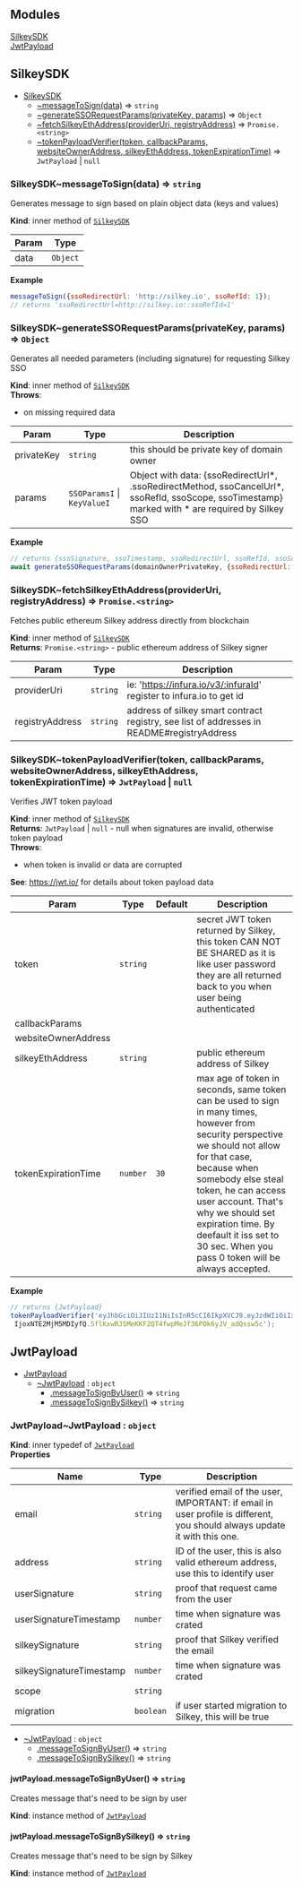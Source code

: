 ## Modules

<dl>
<dt><a href="#module_SilkeySDK">SilkeySDK</a></dt>
<dd></dd>
<dt><a href="#module_JwtPayload">JwtPayload</a></dt>
<dd></dd>
</dl>

<a name="module_SilkeySDK"></a>

## SilkeySDK

* [SilkeySDK](#module_SilkeySDK)
    * [~messageToSign(data)](#module_SilkeySDK..messageToSign) ⇒ <code>string</code>
    * [~generateSSORequestParams(privateKey, params)](#module_SilkeySDK..generateSSORequestParams) ⇒ <code>Object</code>
    * [~fetchSilkeyEthAddress(providerUri, registryAddress)](#module_SilkeySDK..fetchSilkeyEthAddress) ⇒ <code>Promise.&lt;string&gt;</code>
    * [~tokenPayloadVerifier(token, callbackParams, websiteOwnerAddress, silkeyEthAddress, tokenExpirationTime)](#module_SilkeySDK..tokenPayloadVerifier) ⇒ <code>JwtPayload</code> \| <code>null</code>

<a name="module_SilkeySDK..messageToSign"></a>

### SilkeySDK~messageToSign(data) ⇒ <code>string</code>
Generates message to sign based on plain object data (keys and values)

**Kind**: inner method of [<code>SilkeySDK</code>](#module_SilkeySDK)  

| Param | Type |
| --- | --- |
| data | <code>Object</code> | 

**Example**  
```js
messageToSign({ssoRedirectUrl: 'http://silkey.io', ssoRefId: 1});
// returns 'ssoRedirectUrl=http://silkey.io::ssoRefId=1'
```
<a name="module_SilkeySDK..generateSSORequestParams"></a>

### SilkeySDK~generateSSORequestParams(privateKey, params) ⇒ <code>Object</code>
Generates all needed parameters (including signature) for requesting Silkey SSO

**Kind**: inner method of [<code>SilkeySDK</code>](#module_SilkeySDK)  
**Throws**:

- on missing required data


| Param | Type | Description |
| --- | --- | --- |
| privateKey | <code>string</code> | this should be private key of domain owner |
| params | <code>SSOParamsI</code> \| <code>KeyValueI</code> | Object with data: {ssoRedirectUrl*, .ssoRedirectMethod, ssoCancelUrl*, ssoRefId, ssoScope, ssoTimestamp}  marked with * are required by Silkey SSO |

**Example**  
```js
// returns {ssoSignature, ssoTimestamp, ssoRedirectUrl, ssoRefId, ssoScope, ssoRedirectMethod}
await generateSSORequestParams(domainOwnerPrivateKey, {ssoRedirectUrl: 'http://silkey.io', ssoRefId: 1});
```
<a name="module_SilkeySDK..fetchSilkeyEthAddress"></a>

### SilkeySDK~fetchSilkeyEthAddress(providerUri, registryAddress) ⇒ <code>Promise.&lt;string&gt;</code>
Fetches public ethereum Silkey address directly from blockchain

**Kind**: inner method of [<code>SilkeySDK</code>](#module_SilkeySDK)  
**Returns**: <code>Promise.&lt;string&gt;</code> - public ethereum address of Silkey signer  

| Param | Type | Description |
| --- | --- | --- |
| providerUri | <code>string</code> | ie: 'https://infura.io/v3/:infuraId' register to infura.io to get id |
| registryAddress | <code>string</code> | address of silkey smart contract registry,  see list of addresses in README#registryAddress |

<a name="module_SilkeySDK..tokenPayloadVerifier"></a>

### SilkeySDK~tokenPayloadVerifier(token, callbackParams, websiteOwnerAddress, silkeyEthAddress, tokenExpirationTime) ⇒ <code>JwtPayload</code> \| <code>null</code>
Verifies JWT token payload

**Kind**: inner method of [<code>SilkeySDK</code>](#module_SilkeySDK)  
**Returns**: <code>JwtPayload</code> \| <code>null</code> - null when signatures are invalid, otherwise token payload  
**Throws**:

- when token is invalid or data are corrupted

**See**: https://jwt.io/ for details about token payload data  

| Param | Type | Default | Description |
| --- | --- | --- | --- |
| token | <code>string</code> |  | secret JWT token returned by Silkey, this token CAN NOT BE SHARED as it is like user password  they are all returned back to you when user being authenticated |
| callbackParams |  |  |  |
| websiteOwnerAddress |  |  |  |
| silkeyEthAddress | <code>string</code> |  | public ethereum address of Silkey |
| tokenExpirationTime | <code>number</code> | <code>30</code> | max age of token in seconds, same token can be used to sign in many times,   however from security perspective we should not allow for that case, because when somebody else steal token,   he can access user account. That's why we should set expiration time. By deefault it iss set to 30 sec.   When you pass 0 token will be always accepted. |

**Example**  
```js
// returns {JwtPayload}
tokenPayloadVerifier('eyJhbGciOiJIUzI1NiIsInR5cCI6IkpXVCJ9.eyJzdWIiOiIxMjM0NTY3ODkwIiwibmFtZSI6IkpvaG4gRG9lIiwiaWF0
 IjoxNTE2MjM5MDIyfQ.SflKxwRJSMeKKF2QT4fwpMeJf36POk6yJV_adQssw5c');
```
<a name="module_JwtPayload"></a>

## JwtPayload

* [JwtPayload](#module_JwtPayload)
    * [~JwtPayload](#module_JwtPayload..JwtPayload) : <code>object</code>
        * [.messageToSignByUser()](#module_JwtPayload..JwtPayload+messageToSignByUser) ⇒ <code>string</code>
        * [.messageToSignBySilkey()](#module_JwtPayload..JwtPayload+messageToSignBySilkey) ⇒ <code>string</code>

<a name="module_JwtPayload..JwtPayload"></a>

### JwtPayload~JwtPayload : <code>object</code>
**Kind**: inner typedef of [<code>JwtPayload</code>](#module_JwtPayload)  
**Properties**

| Name | Type | Description |
| --- | --- | --- |
| email | <code>string</code> | verified email of the user,  IMPORTANT: if email in user profile is different, you should always update it with this one. |
| address | <code>string</code> | ID of the user, this is also valid ethereum address, use this to identify user |
| userSignature | <code>string</code> | proof that request came from the user |
| userSignatureTimestamp | <code>number</code> | time when signature was crated |
| silkeySignature | <code>string</code> | proof that Silkey verified the email |
| silkeySignatureTimestamp | <code>number</code> | time when signature was crated |
| scope | <code>string</code> |  |
| migration | <code>boolean</code> | if user started migration to Silkey, this will be true |


* [~JwtPayload](#module_JwtPayload..JwtPayload) : <code>object</code>
    * [.messageToSignByUser()](#module_JwtPayload..JwtPayload+messageToSignByUser) ⇒ <code>string</code>
    * [.messageToSignBySilkey()](#module_JwtPayload..JwtPayload+messageToSignBySilkey) ⇒ <code>string</code>

<a name="module_JwtPayload..JwtPayload+messageToSignByUser"></a>

#### jwtPayload.messageToSignByUser() ⇒ <code>string</code>
Creates message that's need to be sign by user

**Kind**: instance method of [<code>JwtPayload</code>](#module_JwtPayload..JwtPayload)  
<a name="module_JwtPayload..JwtPayload+messageToSignBySilkey"></a>

#### jwtPayload.messageToSignBySilkey() ⇒ <code>string</code>
Creates message that's need to be sign by Silkey

**Kind**: instance method of [<code>JwtPayload</code>](#module_JwtPayload..JwtPayload)  
